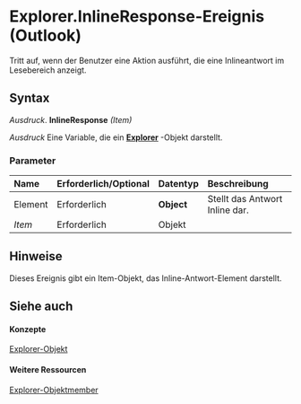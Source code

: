 
# Explorer.InlineResponse-Ereignis (Outlook)
Tritt auf, wenn der Benutzer eine Aktion ausführt, die eine Inlineantwort im Lesebereich anzeigt.

## Syntax

 _Ausdruck_. **InlineResponse** _(Item)_

 _Ausdruck_ Eine Variable, die ein **[Explorer](026591e5-049f-503a-4166-34e6dbc225fb.md)** -Objekt darstellt.


### Parameter



|**Name**|**Erforderlich/Optional**|**Datentyp**|**Beschreibung**|
|:-----|:-----|:-----|:-----|
|Element|Erforderlich|**Object**|Stellt das Antwort Inline dar.|
| _Item_|Erforderlich|Objekt||

## Hinweise

Dieses Ereignis gibt ein Item-Objekt, das Inline-Antwort-Element darstellt.


## Siehe auch


#### Konzepte


[Explorer-Objekt](026591e5-049f-503a-4166-34e6dbc225fb.md)
#### Weitere Ressourcen


[Explorer-Objektmember](http://msdn.microsoft.com/library/4412c507-4dcd-6005-b9c8-11824624250d%28Office.15%29.aspx)